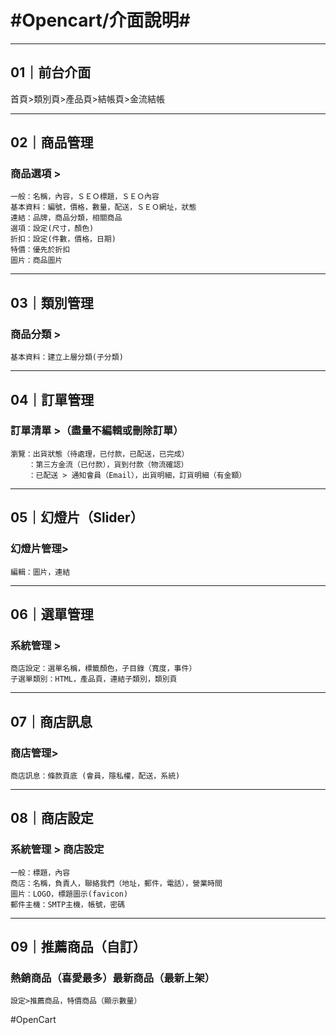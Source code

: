 # #Opencart/介面說明#

---
## 01｜前台介面
首頁>類別頁>產品頁>結帳頁>金流結帳

---
## 02｜商品管理
### 商品選項 >
	一般：名稱，內容，ＳＥＯ標題，ＳＥＯ內容
	基本資料：編號，價格，數量，配送，ＳＥＯ網址，狀態
	連結：品牌，商品分類，相關商品
	選項：設定(尺寸，顏色)
	折扣：設定(件數，價格，日期)
	特價：優先於折扣
	圖片：商品圖片

---
## 03｜類別管理
### 商品分類 >
	基本資料：建立上層分類(子分類)

---
## 04｜訂單管理
### 訂單清單 >（盡量不編輯或刪除訂單）
	瀏覽：出貨狀態（待處理，已付款，已配送，已完成）
		：第三方金流（已付款），貨到付款（物流確認）
		：已配送 > 通知會員（Email），出貨明細，訂貨明細（有金額）

---
## 05｜幻燈片（Slider）
### 幻燈片管理>
	編輯：圖片，連結

---
## 06｜選單管理
### 系統管理 > 
	商店設定：選單名稱，標籤顏色，子目錄（寬度，事件）
	子選單類別：HTML，產品頁，連結子類別，類別頁

---
## 07｜商店訊息
### 商店管理>
	商店訊息：條款頁底 (會員，隱私權，配送，系統)

---
## 08｜商店設定
### 系統管理 > 商店設定 
	一般：標題，內容 
	商店：名稱，負責人，聯絡我們（地址，郵件，電話），營業時間
	圖片：LOGO，標題圖示(favicon)
    郵件主機：SMTP主機，帳號，密碼 

---
## 09｜推薦商品（自訂）
### 	熱銷商品（喜愛最多）最新商品（最新上架）
	設定>推薦商品，特價商品（顯示數量）


#OpenCart